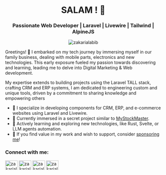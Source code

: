 <h1 align="center">SALAM ! 👋</h1>

<h3 align="center">Passionate Web Developer | Laravel | Livewire | Tailwind | AlpineJS</h3>

<p align="center"> <img src="https://komarev.com/ghpvc/?username=zakarialabib&label=Profile%20views&color=0e75b6&style=flat" alt="zakarialabib" /> </p>

<p>
  Greetings! 👋 I embarked on my tech journey by immersing myself in our family business, dealing with mobile parts, electronics and new technologies. This early exposure fueled my passion towards discovering and learning, leading me to delve into Digital Marketing & Web development.
</p>

<p>
  My expertise extends to building projects using the Laravel TALL stack, crafting CRM and ERP systems, I am dedicated to engineering custom and unique tools, driven by a commitment to sharing knowledge and empowering others
</p>

<ul>
  <li>💼 I specialize in developing components for CRM, ERP, and e-commerce websites using Laravel and Livewire.</li>
  <li>🔭 Currently immersed in a secret project similar to <a href="https://github.com/Zakarialabib/myStockMaster" target="_blank">MyStockMaster</a>.</li>
  <li>🌱 Actively learning and exploring new technologies, like Rust, Svelte, or LLM agents automation.</li>
   <li>🌟 If you find value in my work and wish to support, consider <a href="https://github.com/sponsors/Zakarialabib" target="_blank">sponsoring me</a>!</li>
</ul>

<h3 align="left">Connect with me:</h3>
<p align="left">
<a href="https://twitter.com/zakarialabib" target="blank"><img align="center" src="https://raw.githubusercontent.com/rahuldkjain/github-profile-readme-generator/master/src/images/icons/Social/twitter.svg" alt="zakarialabib" height="30" width="40" /></a>
<a href="https://fb.com/zakarialabib" target="blank"><img align="center" src="https://raw.githubusercontent.com/rahuldkjain/github-profile-readme-generator/master/src/images/icons/Social/facebook.svg" alt="zakarialabib" height="30" width="40" /></a>
<a href="https://instagram.com/zakarialabib" target="blank"><img align="center" src="https://raw.githubusercontent.com/rahuldkjain/github-profile-readme-generator/master/src/images/icons/Social/instagram.svg" alt="zakarialabib" height="30" width="40" /></a>
<a href="https://www.behance.net/zakarialabib" target="blank"><img align="center" src="https://raw.githubusercontent.com/rahuldkjain/github-profile-readme-generator/master/src/images/icons/Social/behance.svg" alt="zakarialabib" height="30" width="40" /></a>
</p>
